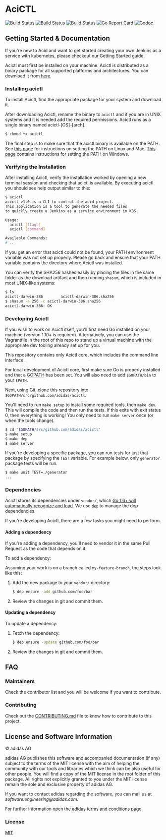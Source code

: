 # AciCTL
[![Build Status](https://travis-ci.com/adidas/acictl.svg?token=x3vLcsQVEzf1kfJyx1Uv&branch=master)](https://travis-ci.com/adidas/acictl)
[![Build Status](https://sonarcloud.io/api/project_badges/measure?project=com.adidas.acictl&metric=coverage)](https://sonarcloud.io/dashboard?id=com.adidas.acictl)
[![Build Status](https://sonarcloud.io/api/project_badges/measure?project=com.adidas.acictl&metric=alert_status)](https://sonarcloud.io/dashboard?id=com.adidas.acictl)
[![Go Report Card](https://goreportcard.com/badge/github.com/adidas/adcctl)](https://goreportcard.com/report/github.com/adidas/acictl)
[![Godoc](https://img.shields.io/badge/go-documentation-blue.svg)](https://godoc.org/github.com/adidas/acictl)


## Getting Started & Documentation

If you're new to Acid and want to get started creating your own Jenkins as a service with kubernetes, please checkout our Getting Started guide.

Acictl must first be installed on your machine. Acictl is distributed as a binary package for all supported platforms and architectures. You can download it from [here](https://github.com/adidas/acictl/releases).

### Installing acictl

To install Acictl, find the appropriate package for your system and download it.

After downloading Acictl, rename the binary to `acictl` and if you are in UNIX systems and it is needed add the required permissions. Acictl runs as a single binary named acictl-[OS]-[arch].

```bash
$ chmod +x acictl
```

The final step is to make sure that the acictl binary is available on the PATH. See [this page](https://stackoverflow.com/questions/14637979/how-to-permanently-set-path-on-linux-unix) for instructions on setting the PATH on Linux and Mac. [This page](https://stackoverflow.com/questions/1618280/where-can-i-set-path-to-make-exe-on-windows) contains instructions for setting the PATH on Windows.

### Verifying the Installation

After installing Acictl, verify the installation worked by opening a new terminal session and checking that acictl is available. By executing acictl you should see help output similar to this:

```bash
$ acictl
acictl v1.0 is a CLI to control the acid project.
This application is a tool to generate the needed files
to quickly create a Jenkins as a service environment in K8S.

Usage:
  acictl [flags]
  acictl [command]

Available Commands:
# ...
```

If you get an error that acictl could not be found, your PATH environment variable was not set up properly. Please go back and ensure that your PATH variable contains the directory where Acictl was installed.

You can verify the SHA256 hashes easily by placing the files in the same folder as the download artifact and then running `shasum`, which is included in most UNIX-like systems:

```bash
$ ls
acictl-darwin-386        acictl-darwin-386.sha256
$ shasum -a 256 -c acictl-darwin-386.sha256
acictl-darwin-386: OK
```

### Developing Acictl

If you wish to work on Acictl itself, you'll first need Go installed on your machine (version 1.10+ is required). Alternatively, you can use the Vagrantfile in the root of this repo to stand up a virtual machine with the appropriate dev tooling already set up for you.

This repository contains only Acictl core, which includes the command line interface.

For local development of Acictl core, first make sure Go is properly installed and that a
[GOPATH](http://golang.org/doc/code.html#GOPATH) has been set. You will also need to add `$GOPATH/bin` to your `$PATH`.

Next, using [Git](https://git-scm.com/), clone this repository into `$GOPATH/src/github.com/adidas/acictl`.

You'll need to run `make setup` to install some required tools, then `make dev`.  This will compile the code and then run the tests. If this exits with exit status 0, then everything is working!
You only need to run `make server` once (or when the tools change).

```sh
$ cd "$GOPATH/src/github.com/adidas/acictl"
$ make setup
$ make dep
$ make server
```

If you're developing a specific package, you can run tests for just that package by specifying the `TEST` variable. For example below, only `generator` package tests will be run.

```sh
$ make unit TEST=./generator
...
```

### Dependencies

Acictl stores its dependencies under `vendor/`, which [Go 1.6+ will automatically recognize and load](https://golang.org/cmd/go/#hdr-Vendor_Directories). We use [`dep`](https://github.com/golang/dep) to manage the dep dependencies.

If you're developing Acictl, there are a few tasks you might need to perform.

#### Adding a dependency

If you're adding a dependency, you'll need to vendor it in the same Pull Request as the code that depends on it.

To add a dependency:

Assuming your work is on a branch called `my-feature-branch`, the steps look like this:

1. Add the new package to your `vendor/` directory:

    ```bash
    $ dep ensure -add github.com/foo/bar
    ```

2. Review the changes in git and commit them.

#### Updating a dependency

To update a dependency:

1. Fetch the dependency:

    ```bash
    $ dep ensure -update github.com/foo/bar
    ```

2. Review the changes in git and commit them.

## FAQ

### Maintainers

Check the contributor list and you will be welcome if you want to contribute.

### Contributing

Check out the [CONTRIBUTING.md](CONTRIBUTING.md) file to know how to contribute to this project.

## License and Software Information

© adidas AG

adidas AG publishes this software and accompanied documentation (if any) subject to the terms of the MIT license with the aim of helping the community with our tools and libraries which we think can be also useful for other people. You will find a copy of the MIT license in the root folder of this package. All rights not explicitly granted to you under the MIT license remain the sole and exclusive property of adidas AG.

If you want to contact adidas regarding the software, you can mail us at _software.engineering@adidas.com_.

For further information open the [adidas terms and conditions](https://github.com/adidas/adidas-contribution-guidelines/wiki/Terms-and-conditions) page.

### License

[MIT](LICENSE)
